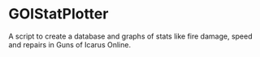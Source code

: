 # GOIStatPlotter
A script to create a database and graphs of stats like fire damage, speed and repairs in Guns of Icarus Online.
